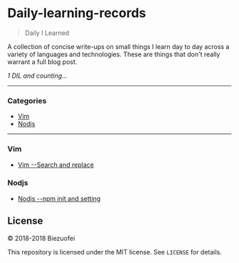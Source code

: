 # Daily-learning-records

> Daily I Learned

A collection of concise write-ups on small things I learn day to day across a
variety of languages and technologies. These are things that don't really
warrant a full blog post. 


_1 DIL and counting..._

---

### Categories

* [Vim](#Vim)
* [Nodjs](#Nodjs)


---

### Vim

- [Vim --Search and replace](Vim/search-replace.md)


### Nodjs

- [Nodjs --npm init and setting](Nodejs/npm-init-setting.md)




## License

&copy; 2018-2018 Biezuofei

This repository is licensed under the MIT license. See `LICENSE` for
details.
